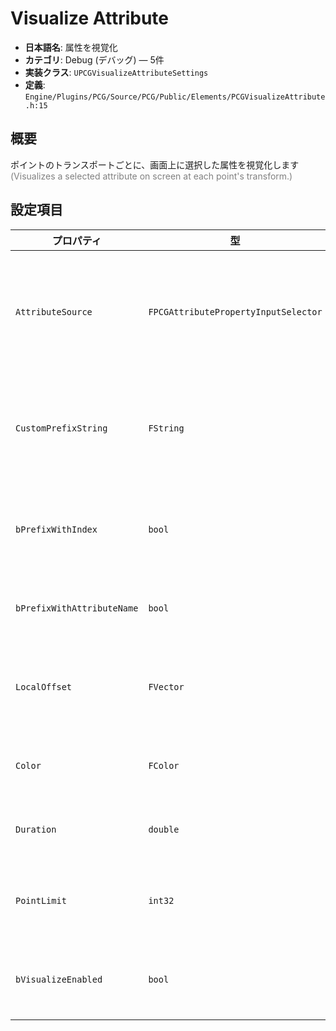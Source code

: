 # Visualize Attribute

- **日本語名**: 属性を視覚化
- **カテゴリ**: Debug (デバッグ) — 5件
- **実装クラス**: `UPCGVisualizeAttributeSettings`
- **定義**: `Engine/Plugins/PCG/Source/PCG/Public/Elements/PCGVisualizeAttribute.h:15`

## 概要

ポイントのトランスポートごとに、画面上に選択した属性を視覚化します<br><span style='color:gray'>(Visualizes a selected attribute on screen at each point's transform.)</span>

## 設定項目


| プロパティ | 型 | 初期値 | 説明 |
| --- | --- | --- | --- |
| `AttributeSource` | `FPCGAttributePropertyInputSelector` | なし | 可視化する属性。各ポイント近傍に値を描画します。 |
| `CustomPrefixString` | `FString` | なし | 表示文字列の先頭に追加する任意のテキスト。 |
| `bPrefixWithIndex` | `bool` | `true` | ポイントインデックスを前置するか。 |
| `bPrefixWithAttributeName` | `bool` | `false` | 属性名を前置するか。 |
| `LocalOffset` | `FVector` | `(0, 0, 0)` | ポイント位置からの表示オフセット。 |
| `Color` | `FColor` | `FColor::Cyan` | 描画するテキストカラー。 |
| `Duration` | `double` | `30.0` | 表示を維持する時間（秒）。 |
| `PointLimit` | `int32` | `4096` | 可視化するポイント数の上限。 |
| `bVisualizeEnabled` | `bool` | `true` | 可視化処理を有効にするフラグ。 |
